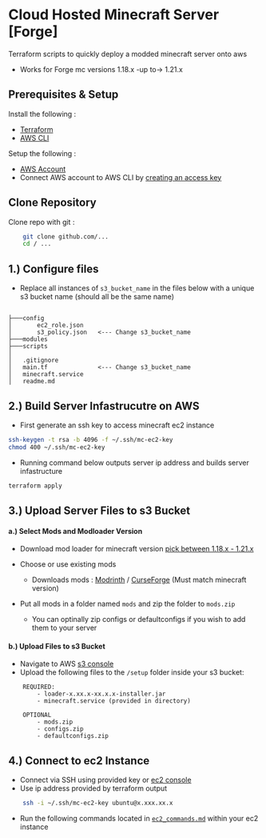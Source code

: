 
# Cloud Hosted Minecraft Server [Forge]

Terraform scripts to quickly deploy a modded minecraft server onto aws
- Works for Forge mc versions 1.18.x -up to-> 1.21.x

## Prerequisites & Setup

Install the following :
- [Terraform](https://developer.hashicorp.com/terraform/tutorials/aws-get-started/install-cli)
- [AWS CLI](https://docs.aws.amazon.com/cli/latest/userguide/getting-started-install.html)

Setup the following :
- [AWS Account](https://aws.amazon.com/resources/create-account/)
- Connect AWS account to AWS CLI by [creating an access key](https://www.youtube.com/watch?v=vZXpmgAs91s)


## Clone Repository

Clone repo with git :

```bash
    git clone github.com/...
    cd / ...
```

## 1.) Configure files
- Replace all instances of `s3_bucket_name` in the files below with a unique s3 bucket name (should all be the same name)
```

├───config
│       ec2_role.json
│       s3_policy.json   <--- Change s3_bucket_name
├───modules
├───scripts
│
│   .gitignore
│   main.tf              <--- Change s3_bucket_name
│   minecraft.service
│   readme.md

```

## 2.) Build Server Infastrucutre on AWS
- First generate an ssh key to access minecraft ec2 instance
```bash
ssh-keygen -t rsa -b 4096 -f ~/.ssh/mc-ec2-key
chmod 400 ~/.ssh/mc-ec2-key
```
- Running command below outputs server ip address and builds server infastructure
```bash
terraform apply
```

## 3.) Upload Server Files to s3 Bucket

#### a.) Select Mods and Modloader Version
- Download mod loader for minecraft version [pick between 1.18.x - 1.21.x](https://files.minecraftforge.net/net/minecraftforge/forge/)

- Choose or use existing mods
    - Downloads mods : [Modrinth](https://www.curseforge.com/minecraft/mods) / [CurseForge](https://www.curseforge.com/minecraft/mods) (Must match minecraft version)

- Put all mods in a folder named `mods` and zip the folder to `mods.zip` 
    - You can optinally zip configs or defaultconfigs if you wish to add them to your server

#### b.) Upload Files to s3 Bucket 
- Navigate to AWS [s3 console](https://us-west-2.console.aws.amazon.com/s3/)
- Upload the following files to the `/setup` folder inside your s3 bucket:
```
    REQUIRED:
        - loader-x.xx.x-xx.x.x-installer.jar
        - minecraft.service (provided in directory)

    OPTIONAL
        - mods.zip
        - configs.zip
        - defaultconfigs.zip
```

## 4.) Connect to ec2 Instance
- Connect via SSH using provided key or [ec2 console](https://us-west-2.console.aws.amazon.com/ec2)
- Use ip address provided by terraform output
```bash
    ssh -i ~/.ssh/mc-ec2-key ubuntu@x.xxx.xx.x
```
- Run the following commands located in [`ec2_commands.md`](/scripts/ec2_commands.md) within your ec2 instance
